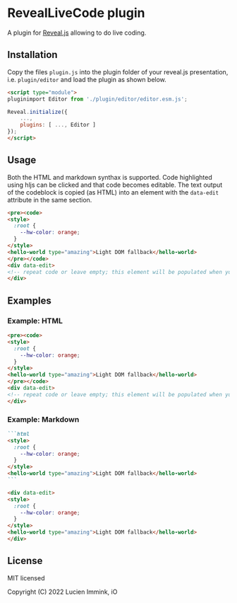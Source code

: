 # RevealLiveCode plugin

A plugin for [Reveal.js](https://github.com/hakimel/reveal.js) allowing to do live coding.

## Installation

Copy the files `plugin.js` into the plugin folder of your reveal.js presentation, i.e. ```plugin/editor``` and load the plugin as shown below.

```html
<script type="module">
pluginimport Editor from './plugin/editor/editor.esm.js';

Reveal.initialize({
    ...,
    plugins: [ ..., Editor ]
});
</script>
```

## Usage

Both the HTML and markdown synthax is supported. Code highlighted using hljs can be clicked and that code becomes editable. The text output of the codeblock is copied (as HTML) into an element with the `data-edit` attribute in the same section.

```html
<pre><code>
<style>
  :root {
    --hw-color: orange;
  }
</style>
<hello-world type="amazing">Light DOM fallback</hello-world>
</pre></code>
<div data-edit>
<!-- repeat code or leave empty; this element will be populated when you change the code-->
</div>
```

## Examples

### Example: HTML

```html
<pre><code>
<style>
  :root {
    --hw-color: orange;
  }
</style>
<hello-world type="amazing">Light DOM fallback</hello-world>
</pre></code>
<div data-edit>
<!-- repeat code or leave empty; this element will be populated when you change the code-->
</div>
```

### Example: Markdown

````markdown
```html
<style>
  :root {
    --hw-color: orange;
  }
</style>
<hello-world type="amazing">Light DOM fallback</hello-world>
```

<div data-edit>
<style>
  :root {
    --hw-color: orange;
  }
</style>
<hello-world type="amazing">Light DOM fallback</hello-world>
</div>
````

## License

MIT licensed

Copyright (C) 2022 Lucien Immink, iO
